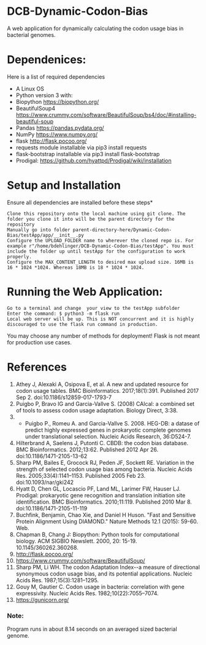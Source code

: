 # DCB-Dynamic-Codon-Bias
A web application for dynamically calculating the codon usage bias in bacterial genomes.

# Dependenices:

Here is a list of required dependencies

* A Linux OS
* Python version 3 with:
* Biopython https://biopython.org/
* BeautifulSoup4 https://www.crummy.com/software/BeautifulSoup/bs4/doc/#installing-beautiful-soup
* Pandas https://pandas.pydata.org/
* NumPy https://www.numpy.org/
* flask http://flask.pocoo.org/
* requests module installable via pip3 install requests
* flask-bootstrap installable via pip3 install flask-bootstrap
* Prodigal: https://github.com/hyattpd/Prodigal/wiki/installation


# Setup and Installation

Ensure all dependencies are installed before these steps*

```
Clone this repository onto the local machine using git clone. The folder you clone it into will be the parent directory for the repository
Manually go into folder parent-directory-here/Dynamic-Codon-Bias/testApp/app/__init__.py
Configure the UPLOAD_FOLDER name to wherever the cloned repo is. For example r"/home/bdehlinger/DCB-Dynamic-Codon-Bias/testApp". You must include the folder up until testApp for the configuration to work properly.
Configure the MAX_CONTENT_LENGTH to desired max upload size. 16MB is 16 * 1024 *1024. Whereas 18MB is 18 * 1024 * 1024.
```

# Running the Web Application:

```
Go to a terminal and change  your view to the testApp subfolder
Enter the command: $ python3 -m flask run
Local web server will be up. This is NOT concurrent and it is highly discouraged to use the flask run command in production.
```

You may choose any number of methods for deployment! Flask is not meant for production use cases.

# References

1) Athey J, Alexaki A, Osipova E, et al. A new and updated resource for codon usage tables. BMC Bioinformatics. 2017;18(1):391. Published 2017 Sep 2. doi:10.1186/s12859-017-1793-7
2)  Puigbo P, Bravo IG and Garcia-Vallve S. (2008) CAIcal: a combined set of tools to assess codon usage adaptation. Biology Direct, 3:38.
3) - Puigbo P., Romeu A. and Garcia-Vallve S. 2008. HEG-DB: a datase of predict highly expressed genes in prokaryotic complete genomes under translational selection. Nucleic Acids Research, 36:D524-7.
4) Hilterbrand A, Saelens J, Putonti C. CBDB: the codon bias database. BMC Bioinformatics. 2012;13:62. Published 2012 Apr 26. doi:10.1186/1471-2105-13-62
5) Sharp PM, Bailes E, Grocock RJ, Peden JF, Sockett RE. Variation in the strength of selected codon usage bias among bacteria. Nucleic Acids Res. 2005;33(4):1141–1153. Published 2005 Feb 23. doi:10.1093/nar/gki242
6) Hyatt D, Chen GL, Locascio PF, Land ML, Larimer FW, Hauser LJ. Prodigal: prokaryotic gene recognition and translation initiation site identification. BMC Bioinformatics. 2010;11:119. Published 2010 Mar 8. doi:10.1186/1471-2105-11-119
7) Buchfink, Benjamin, Chao Xie, and Daniel H Huson. "Fast and Sensitive Protein Alignment Using DIAMOND." Nature Methods 12.1 (2015): 59-60. Web.
8) Chapman B, Chang J: Biopython: Python tools for computational biology. ACM SIGBIO Newslett. 2000, 20: 15-19. 10.1145/360262.360268.
9) http://flask.pocoo.org/
10) https://www.crummy.com/software/BeautifulSoup/
11) Sharp PM, Li WH. The codon Adaptation Index--a measure of directional synonymous codon usage bias, and its potential applications. Nucleic Acids Res. 1987;15(3):1281–1295.
12) Gouy M, Gautier C. Codon usage in bacteria: correlation with gene expressivity. Nucleic Acids Res. 1982;10(22):7055–7074.
13) https://gunicorn.org/
  


### Note:

Program runs in about 8.14 seconds on an averaged sized bacterial genome. 
